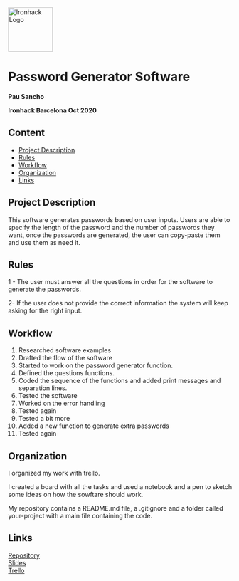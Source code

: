 <img src="https://bit.ly/2VnXWr2" alt="Ironhack Logo" width="100"/>

# Password Generator Software
**Pau Sancho**

**Ironhack Barcelona Oct 2020**

## Content
- [Project Description](#project-description)
- [Rules](#rules)
- [Workflow](#workflow)
- [Organization](#organization)
- [Links](#links)

## Project Description
This software generates passwords based on user inputs. 
Users are able to specify the length of the password and the number of passwords they want, once the passwords are generated, the user can copy-paste them and use them as need it. 

## Rules

1 - The user must answer all the questions in order for the software to generate the passwords. 

2- If the user does not provide the correct information the system will keep asking for the right input.  

## Workflow

1. Researched software examples
2. Drafted the flow of the software
4. Started to work on the password generator function. 
5. Defined the questions functions. 
6. Coded the sequence of the functions and added print messages and separation lines. 
7. Tested the software
8. Worked on the error handling
9. Tested again
10. Tested a bit more
11. Added a new function to generate extra passwords
12. Tested again 

## Organization

I organized my work with trello.

I created a board with all the tasks and used a notebook and a pen to sketch some ideas on how the sowftare should work.   

My repository contains a README.md file, a .gitignore and a folder called your-project with a main file containing the code.

## Links
[Repository](https://github.com/pausancho/Project-Week-1-Build-Your-Own-Game)  
[Slides](https://docs.google.com/presentation/d/1lyjE0PBdWnQyagtZFekDTt2q6WyK60zUZTIGN0zatAE/edit?usp=sharing)  
[Trello](https://trello.com/b/YKN7L9SH/project-1-pau-sancho)  
